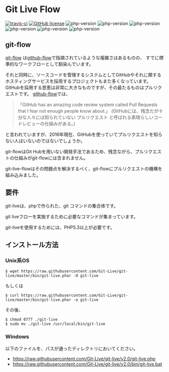 # Git Live Flow

[![travis-ci](https://travis-ci.org/Git-Live/git-live.svg?branch=master)](https://travis-ci.org/)
[![GitHub license](https://img.shields.io/badge/license-MIT-blue.svg)](https://raw.githubusercontent.com/Git-Live/git-live/master/LICENSE)
![php-version](https://img.shields.io/badge/php-5.3-blue.svg)
![php-version](https://img.shields.io/badge/php-5.4-blue.svg)
![php-version](https://img.shields.io/badge/php-5.5-blue.svg)
![php-version](https://img.shields.io/badge/php-5.6-blue.svg)
![php-version](https://img.shields.io/badge/php-7.0-blue.svg)
![php-version](https://img.shields.io/badge/php-hhvm-blue.svg)
## git-flow

[git-flow](http://nvie.com/posts/a-successful-git-branching-model/)
は[github-flow](http://scottchacon.com/2011/08/31/github-flow.html)で指摘されているような複雑さはあるものの、
すでに標準的なワークフローとして馴染んでいます。

それと同時に、ソースコードを管理するシステムとしてGitHubやそれに類するホスティングサービスを採用するプロジェクトもまた多くなっています。
GitHubを採用する恩恵は非常に大きなものですが、その最たるものはプルリクエストです。
[github-flow](http://scottchacon.com/2011/08/31/github-flow.html)では、

> 「GitHub has an amazing code review system called Pull Requests that I fear not enough people know about.」
> (GitHubには、残念だが十分な人々には知られていない プルリクエスト と呼ばれる素晴らしいコードレビューの仕組みがある。)

と言われていますが、2016年現在、GitHubを使っていてプルリクエストを知らない人はいないのではないでしょうか。

git-flowはGit Hubを用いない開発手法であるため、残念ながら、プルリクエストの仕組みがgit-flowには含まれません。

git-live-flowはその問題点を解決するべく、git-flowにプルリクエストの機構を組み込みました。


## 要件
git-liveは、phpで作られた、git コマンドの集合体です。

git liveフローを実施するために必要なコマンドが集まっています。

git-liveを使用するためには、PHP5.3以上が必要です。

## インストール方法

### Unix系OS

~~~~~~~~~~~~~~~~~~~~~~~~~~~~~~
$ wget https://raw.githubusercontent.com/Git-Live/git-live/master/bin/git-live.phar -O git-live
~~~~~~~~~~~~~~~~~~~~~~~~~~~~~~
もしくは
~~~~~~~~~~~~~~~~~~~~~~~~~~~~~~
$ curl https://raw.githubusercontent.com/Git-Live/git-live/master/bin/git-live.phar -o git-live
~~~~~~~~~~~~~~~~~~~~~~~~~~~~~~

その後、
~~~~~~~~~~~~~~~~~~~~~~~~~~~~~~
$ chmod 0777 ./git-live
$ sudo mv ./git-live /usr/local/bin/git-live

~~~~~~~~~~~~~~~~~~~~~~~~~~~~~~

### Windows

以下のファイルを、パスが通ったディレクトリにおいてください。

 * https://raw.githubusercontent.com/Git-Live/git-live/v2.0/git-live.php
 * https://raw.githubusercontent.com/Git-Live/git-live/v2.0/bin/git-live.bat
